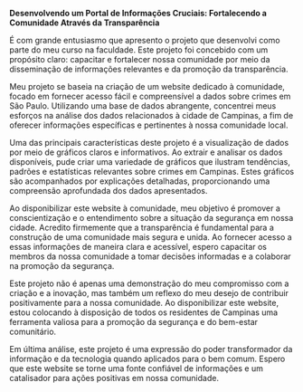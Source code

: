 **Desenvolvendo um Portal de Informações Cruciais: Fortalecendo a Comunidade Através da Transparência**

É com grande entusiasmo que apresento o projeto que desenvolvi como parte do meu curso na faculdade. Este projeto foi concebido com um propósito claro: capacitar e fortalecer nossa comunidade por meio da disseminação de informações relevantes e da promoção da transparência.

Meu projeto se baseia na criação de um website dedicado à comunidade, focado em fornecer acesso fácil e compreensível a dados sobre crimes em São Paulo. Utilizando uma base de dados abrangente, concentrei meus esforços na análise dos dados relacionados à cidade de Campinas, a fim de oferecer informações específicas e pertinentes à nossa comunidade local.

Uma das principais características deste projeto é a visualização de dados por meio de gráficos claros e informativos. Ao extrair e analisar os dados disponíveis, pude criar uma variedade de gráficos que ilustram tendências, padrões e estatísticas relevantes sobre crimes em Campinas. Estes gráficos são acompanhados por explicações detalhadas, proporcionando uma compreensão aprofundada dos dados apresentados.

Ao disponibilizar este website à comunidade, meu objetivo é promover a conscientização e o entendimento sobre a situação da segurança em nossa cidade. Acredito firmemente que a transparência é fundamental para a construção de uma comunidade mais segura e unida. Ao fornecer acesso a essas informações de maneira clara e acessível, espero capacitar os membros da nossa comunidade a tomar decisões informadas e a colaborar na promoção da segurança.

Este projeto não é apenas uma demonstração do meu compromisso com a criação e a inovação, mas também um reflexo do meu desejo de contribuir positivamente para a nossa comunidade. Ao disponibilizar este website, estou colocando à disposição de todos os residentes de Campinas uma ferramenta valiosa para a promoção da segurança e do bem-estar comunitário.

Em última análise, este projeto é uma expressão do poder transformador da informação e da tecnologia quando aplicados para o bem comum. Espero que este website se torne uma fonte confiável de informações e um catalisador para ações positivas em nossa comunidade.

